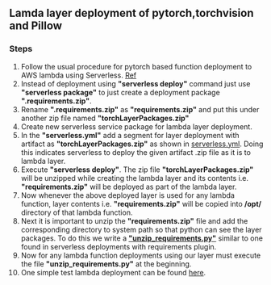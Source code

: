 ## Lamda layer deployment of pytorch,torchvision and Pillow  

### Steps  
1. Follow the usual procedure for pytorch based function deployment to AWS lambda using Serverless. [Ref](https://github.com/chirag2saraiya/TSAI-DeepVision-EVA4/tree/master/01-Mobilenet-Pytorch-Example)
2. Instead of deployment using **"serverless deploy"** command just use **"serverless package"** to just create a deployment package **".requirements.zip"**.
3. Rename **".requirements.zip"** as **"requirements.zip"** and put this under another zip file named **"torchLayerPackages.zip"**
4. Create new serverless service package for lambda layer deployment.
5. In the **"serverless.yml"** add a segment for layer deployment with artifact as **"torchLayerPackages.zip"** as shown in [serverless.yml](https://github.com/chirag2saraiya/TSAI-DeepVision-EVA4/blob/master/pytorch-lambda-layer-deployment/gp-pytorch-lambda-layer/serverless.yml). Doing this indicates serverless to deploy the given artifact .zip file as it is to lambda layer.
6. Execute **"serverless deploy"**. The zip file **"torchLayerPackages.zip"** will be unzipped while creating the lambda layer and its contents i.e. **"requirements.zip"** will be deployed as part of the lambda layer.
7. Now whenever the above deployed layer is used for any lambda function, layer contents i.e. **"requirements.zip"** will be copied into **/opt/** directory of that lambda function.
8. Next it is important to unzip the **"requirements.zip"** file and add the corresponding directory to system path so that python can see the layer packages. To do this we write a [**"unzip_requirements.py"**](https://github.com/chirag2saraiya/TSAI-DeepVision-EVA4/blob/master/pytorch-lambda-layer-deployment/gp-pytorch-layer-test/unzip_requirements.py) similar to one found in serverless deployments with requirements plugin.
9. Now for any lambda function deployments using our layer must execute the file **"unzip_requirements.py"** at the beginning. 
10. One simple test lambda deployment can be found [here](https://github.com/chirag2saraiya/TSAI-DeepVision-EVA4/tree/master/pytorch-lambda-layer-deployment/gp-pytorch-layer-test).
